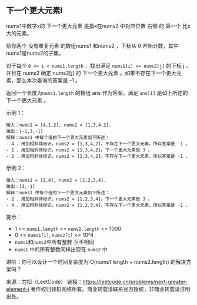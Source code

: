 ## 下一个更大元素I

nums1中数字x的 下一个更大元素 是指x在nums2 中对应位置 右侧 的 第一个 比x大的元素。

给你两个 没有重复元素 的数组nums1 和nums2 ，下标从 0 开始计数，其中nums1是nums2的子集。

对于每个 `0 <= i < nums1.length` ，找出满足 `nums1[i] == nums2[j]` 的下标 j ，并且在 nums2 确定 nums2[j] 的 下一个更大元素 。如果不存在下一个更大元素，那么本次查询的答案是 -1 。

返回一个长度为`nums1.length` 的数组 ans 作为答案，满足 `ans[i]` 是如上所述的 下一个更大元素 。



示例 1：

```
输入：nums1 = [4,1,2], nums2 = [1,3,4,2].
输出：[-1,3,-1]
解释：nums1 中每个值的下一个更大元素如下所述：
- 4 ，用加粗斜体标识，nums2 = [1,3,4,2]。不存在下一个更大元素，所以答案是 -1 。
- 1 ，用加粗斜体标识，nums2 = [1,3,4,2]。下一个更大元素是 3 。
- 2 ，用加粗斜体标识，nums2 = [1,3,4,2]。不存在下一个更大元素，所以答案是 -1 。
```

示例 2：

```
输入：nums1 = [2,4], nums2 = [1,2,3,4].
输出：[3,-1]
解释：nums1 中每个值的下一个更大元素如下所述：
- 2 ，用加粗斜体标识，nums2 = [1,2,3,4]。下一个更大元素是 3 。
- 4 ，用加粗斜体标识，nums2 = [1,2,3,4]。不存在下一个更大元素，所以答案是 -1 。
```

提示：

* 1 <= `nums1.length` <= `nums2.length` <= 1000
* 0 <= `nums1[i]`, `nums2[i]` <= 10^4
* `nums1`和`nums2`中所有整数 互不相同
* `nums1` 中的所有整数同样出现在 `nums2` 中


进阶：你可以设计一个时间复杂度为 O(nums1.length + nums2.length) 的解决方案吗？

来源：力扣（LeetCode）
链接：https://leetcode.cn/problems/next-greater-element-i
著作权归领扣网络所有。商业转载请联系官方授权，非商业转载请注明出处。

